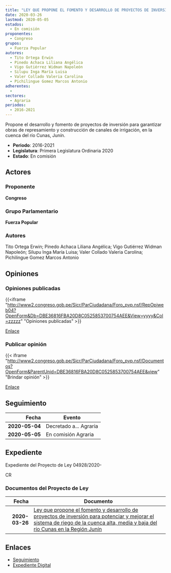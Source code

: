 ```yaml
---
title: "LEY QUE PROPONE EL FOMENTO Y DESARROLLO DE PROYECTOS DE INVERSIÓN PARA POTENCIAR Y MEJORAR EL SISTEMA DE RIEGO DE LA CUENCA ALTA, MEDIA Y BAJA DEL RÍO CUNAS EN LA REGIÓN JUNÍN"
date: 2020-03-26
lastmod: 2020-05-05
estados: 
  - En comisión
proponentes: 
  - Congreso
grupos: 
  - Fuerza Popular
autores: 
  - Tito Ortega Erwin
  - Pinedo Achaca Liliana Angélica
  - Vigo Gutiérrez Widman Napoleón
  - Silupu Inga María Luisa
  - Valer Collado Valeria Carolina
  - Pichilingue Gomez Marcos Antonio
adherentes: 
  - 
sectores: 
  - Agraria
periodos: 
  - 2016-2021
---
```


Propone el desarrollo y fomento de proyectos de inversión para garantizar obras de represamiento y construcción de canales de irrigación, en la cuenca del río Cunas, Junín.

- **Periodo**: 2016-2021
- **Legislatura**: Primera Legislatura Ordinaria 2020
- **Estado**: En comisión

## Actores

### Proponente

**Congreso**

### Grupo Parlamentario

**Fuerza Popular**

### Autores

Tito Ortega Erwin; Pinedo Achaca Liliana Angélica; Vigo Gutiérrez Widman Napoleón; Silupu Inga María Luisa; Valer Collado Valeria Carolina; Pichilingue Gomez Marcos Antonio


## Opiniones

### Opiniones publicadas

{{<iframe "http://www2.congreso.gob.pe/Sicr/ParCiudadana/Foro_pvp.nsf/RepOpiweb04?OpenForm&Db=DBE36816FBA20D8C0525853700754AEE&View=yyyy&Col=zzzzz" "Opiniones publicadas" >}}

[Enlace](http://www2.congreso.gob.pe/Sicr/ParCiudadana/Foro_pvp.nsf/RepOpiweb04?OpenForm&Db=DBE36816FBA20D8C0525853700754AEE&View=yyyy&Col=zzzzz)
### Publicar opinión

{{< iframe "http://www2.congreso.gob.pe/Sicr/ParCiudadana/Foro_pvp.nsf/Documentos?OpenForm&ParentUnid=DBE36816FBA20D8C0525853700754AEE&view" "Brindar opinión" >}}

[Enlace](http://www2.congreso.gob.pe/Sicr/ParCiudadana/Foro_pvp.nsf/Documentos?OpenForm&ParentUnid=DBE36816FBA20D8C0525853700754AEE&view)

## Seguimiento

| Fecha | Evento |
|------:|--------|
| **2020-05-04** | Decretado a... Agraria|
| **2020-05-05** | En comisión Agraria|


## Expediente

Expediente del Proyecto de Ley 04928/2020-

CR


### Documentos del Proyecto de Ley

| Fecha | Documento |
|------:|--------|
| **2020-03-26** | [Ley que propone el fomento y desarrollo de proyectos de inversión para potenciar y mejorar el sistema de riego de la cuenca alta, media y baja del río Cunas en la Región Junín](http://www.leyes.congreso.gob.pe/Documentos/2016_2021/Proyectos_de_Ley_y_de_Resoluciones_Legislativas/PL04928-20200326..pdf) |

## Enlaces 

- [Seguimiento](http://www2.congreso.gob.pe/Sicr/TraDocEstProc/CLProLey2016.nsf/f7fff46988ca05b1052578e100829cc7/e785903d35943af805258539007f7708?OpenDocument)
- [Expediente Digital](http://www2.congreso.gob.pe/Sicr/TraDocEstProc/CLProLey2016.nsf/f7fff46988ca05b1052578e100829cc7/e785903d35943af805258539007f7708?OpenDocument&Click=05257FB7005EB655.eb71d0cf91d8294e05256cdf006b5706/$Body/0.1C6C)
